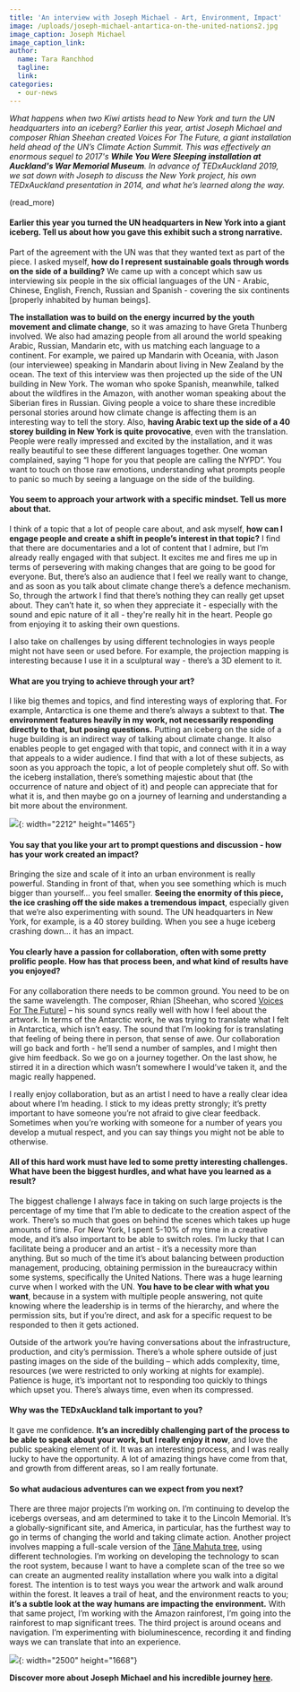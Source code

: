 ```yaml
---
title: 'An interview with Joseph Michael - Art, Environment, Impact'
image: /uploads/joseph-michael-antartica-on-the-united-nations2.jpg
image_caption: Joseph Michael
image_caption_link:
author:
  name: Tara Ranchhod
  tagline:
  link:
categories:
  - our-news
---
```


*What happens when two Kiwi artists head to New York and turn the UN headquarters into an iceberg? Earlier this year, artist Joseph Michael and composer Rhian Sheehan created Voices For The Future, a giant installation held ahead of the UN’s Climate Action Summit. This was effectively an enormous sequel to 2017's&nbsp;**While You Were Sleeping installation at Auckland's War Memorial Museum**. In advance of TEDxAuckland 2019, we sat down with Joseph to discuss the New York project, his own TEDxAuckland presentation in 2014, and what he’s learned along the way.&nbsp;*

(read\_more)

#### **Earlier this year you turned the UN headquarters in New York into a giant iceberg. Tell us about how you gave this exhibit such a strong narrative.&nbsp;**

Part of the agreement with the UN was that they wanted text as part of the piece. I asked myself, **how do I represent sustainable goals through words on the side of a building?** We came up with a concept which saw us interviewing six people in the six official languages of the UN - Arabic, Chinese, English, French, Russian and Spanish - covering the six continents \[properly inhabited by human beings\].

**The installation was to build on the energy incurred by the youth movement and climate change**, so it was amazing to have Greta Thunberg involved. We also had amazing people from all around the world speaking Arabic, Russian, Mandarin etc, with us matching each language to a continent. For example, we paired up Mandarin with Oceania, with Jason (our interviewee) speaking in Mandarin about living in New Zealand by the ocean. The text of this interview was then projected up the side of the UN building in New York. The woman who spoke Spanish, meanwhile, talked about the wildfires in the Amazon, with another woman speaking about the Siberian fires in Russian. Giving people a voice to share these incredible personal stories around how climate change is affecting them is an interesting way to tell the story. Also, **having Arabic text up the side of a 40 storey building in New York is quite provocative**, even with the translation. People were really impressed and excited by the installation, and it was really beautiful to see these different languages together. One woman complained, saying “I hope for you that people are calling the NYPD”. You want to touch on those raw emotions, understanding what prompts people to panic so much by seeing a language on the side of the building.&nbsp;

#### **You seem to approach your artwork with a specific mindset. Tell us more about that.&nbsp;**

I think of a topic that a lot of people care about, and ask myself, **how can I engage people and create a shift in people’s interest in that topic?** I find that there are documentaries and a lot of content that I admire, but I’m already really engaged with that subject. It excites me and fires me up in terms of persevering with making changes that are going to be good for everyone. But, there’s also an audience that I feel we really want to change, and as soon as you talk about climate change there’s a defence mechanism. So, through the artwork I find that there’s nothing they can really get upset about. They can’t hate it, so when they appreciate it - especially with the sound and epic nature of it all - they're really hit in the heart. People go from enjoying it to asking their own questions.

I also take on challenges by using different technologies in ways people might not have seen or used before. For example, the projection mapping is interesting because I use it in a sculptural way - there’s a 3D element to it.

#### What are you trying to achieve through your art?

I like big themes and topics, and find interesting ways of exploring that. For example, Antarctica is one theme and there’s always a subtext to that. **The environment features heavily in my work, not necessarily responding directly to that, but posing questions.** Putting an iceberg on the side of a huge building is an indirect way of talking about climate change. It also enables people to get engaged with that topic, and connect with it in a way that appeals to a wider audience. I find that with a lot of these subjects, as soon as you approach the topic, a lot of people completely shut off. So with the iceberg installation, there’s something majestic about that (the occurrence of nature and object of it) and people can appreciate that for what it is, and then maybe go on a journey of learning and understanding a bit more about the environment.

![](/uploads/joseph-michael-antartica-on-the-united-nations1.jpg){: width="2212" height="1465"}

#### **You say that you like your art to prompt questions and discussion - how has your work created an impact?&nbsp;**

Bringing the size and scale of it into an urban environment is really powerful. Standing in front of that, when you see something which is much bigger than yourself… you feel smaller. **Seeing the enormity of this piece, the ice crashing off the side makes a tremendous impact**, especially given that we’re also experimenting with sound. The UN headquarters in New York, for example, is a 40 storey building. When you see a huge iceberg crashing down… it has an impact.

#### **You clearly have a passion for collaboration, often with some pretty prolific people. How has that process been, and what kind of results have you enjoyed?**

For any collaboration there needs to be common ground. You need to be on the same wavelength. The composer, Rhian \[Sheehan, who scored [Voices For The Future](https://www.aljazeera.com/indepth/inpictures/future-urges-climate-action-190920140003439.html)\] – his sound syncs really well with how I feel about the artwork. In terms of the Antarctic work, he was trying to translate what I felt in Antarctica, which isn’t easy. The sound that I’m looking for is translating that feeling of being there in person, that sense of awe. Our collaboration will go back and forth - he’ll send a number of samples, and I might then give him feedback. So we go on a journey together. On the last show, he stirred it in a direction which wasn’t somewhere I would’ve taken it, and the magic really happened.&nbsp;

I really enjoy collaboration, but as an artist I need to have a really clear idea about where I’m heading. I stick to my ideas pretty strongly; it’s pretty important to have someone you’re not afraid to give clear feedback. Sometimes when you’re working with someone for a number of years you develop a mutual respect, and you can say things you might not be able to otherwise.

#### **All of this hard work must have led to some pretty interesting challenges. What have been the biggest hurdles, and what have you learned as a result?**

The biggest challenge I always face in taking on such large projects is the percentage of my time that I’m able to dedicate to the creation aspect of the work. There’s so much that goes on behind the scenes which takes up huge amounts of time. For New York, I spent 5-10% of my time in a creative mode, and it’s also important to be able to switch roles. I’m lucky that I can facilitate being a producer and an artist - it’s a necessity more than anything. But so much of the time it’s about balancing between production management, producing, obtaining permission in the bureaucracy within some systems, specifically the United Nations. There was a huge learning curve when I worked with the UN. **You have to be clear with what you want**, because in a system with multiple people answering, not quite knowing where the leadership is in terms of the hierarchy, and where the permission sits, but if you’re direct, and ask for a specific request to be responded to then it gets actioned.

Outside of the artwork you’re having conversations about the infrastructure, production, and city’s permission. There’s a whole sphere outside of just pasting images on the side of the building – which adds complexity, time, resources (we were restricted to only working at nights for example). Patience is huge, it’s important not to responding too quickly to things which upset you. There’s always time, even when its compressed.

#### **Why was the TEDxAuckland talk important to you?**

It gave me confidence. **It’s an incredibly challenging part of the process to be able to speak about your work, but I really enjoy it now**, and love the public speaking element of it. It was an interesting process, and I was really lucky to have the opportunity. A lot of amazing things have come from that, and growth from different areas, so I am really fortunate.

#### **So what audacious adventures can we expect from you next?**

There are three major projects I’m working on. I’m continuing to develop the icebergs overseas, and am determined to take it to the Lincoln Memorial. It’s a globally-significant site, and America, in particular, has the furthest way to go in terms of changing the world and taking climate action. Another project involves mapping a full-scale version of the [Tāne Mahuta tree](https://www.doc.govt.nz/parks-and-recreation/places-to-go/northland/places/waipoua-forest/things-to-do/tane-mahuta-walk/), using different technologies. I’m working on developing the technology to scan the root system, because I want to have a complete scan of the tree so we can create an augmented reality installation where you walk into a digital forest. The intention is to test ways you wear the artwork and walk around within the forest. It leaves a trail of heat, and the environment reacts to you; **it’s a subtle look at the way humans are impacting the environment.** With that same project, I’m working with the Amazon rainforest, I’m going into the rainforest to map significant trees. The third project is around oceans and navigation. I’m experimenting with bioluminescence, recording it and finding ways we can translate that into an experience.

![](/uploads/joseph-michael-1.jpg){: width="2500" height="1668"}

**Discover more about Joseph Michael and his incredible journey&nbsp;**[**here**](https://www.joemichael.co.nz/)**.&nbsp;**